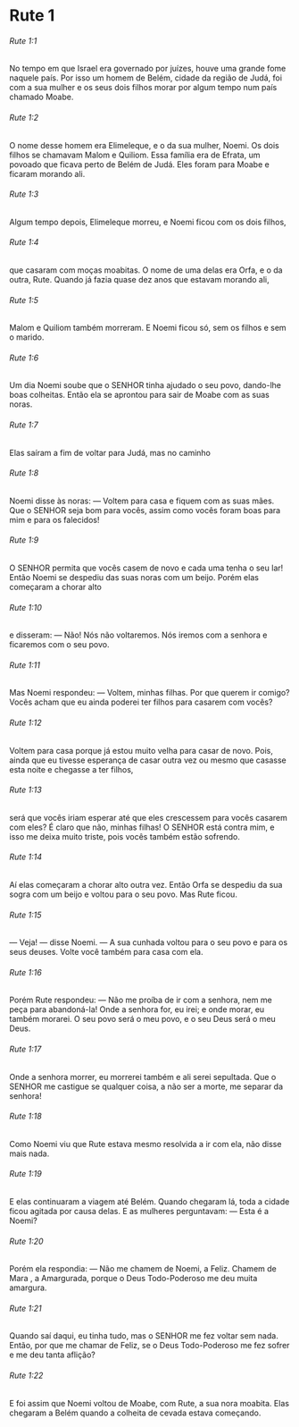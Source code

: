 # Rute 1

###### Rute 1:1

No tempo em que Israel era governado por juízes, houve uma grande fome naquele país. Por isso um homem de Belém, cidade da região de Judá, foi com a sua mulher e os seus dois filhos morar por algum tempo num país chamado Moabe.

###### Rute 1:2

O nome desse homem era Elimeleque, e o da sua mulher, Noemi. Os dois filhos se chamavam Malom e Quiliom. Essa família era de Efrata, um povoado que ficava perto de Belém de Judá. Eles foram para Moabe e ficaram morando ali.

###### Rute 1:3

Algum tempo depois, Elimeleque morreu, e Noemi ficou com os dois filhos,

###### Rute 1:4

que casaram com moças moabitas. O nome de uma delas era Orfa, e o da outra, Rute. Quando já fazia quase dez anos que estavam morando ali,

###### Rute 1:5

Malom e Quiliom também morreram. E Noemi ficou só, sem os filhos e sem o marido.

###### Rute 1:6

Um dia Noemi soube que o SENHOR tinha ajudado o seu povo, dando-lhe boas colheitas. Então ela se aprontou para sair de Moabe com as suas noras.

###### Rute 1:7

Elas saíram a fim de voltar para Judá, mas no caminho

###### Rute 1:8

Noemi disse às noras: — Voltem para casa e fiquem com as suas mães. Que o SENHOR seja bom para vocês, assim como vocês foram boas para mim e para os falecidos!

###### Rute 1:9

O SENHOR permita que vocês casem de novo e cada uma tenha o seu lar! Então Noemi se despediu das suas noras com um beijo. Porém elas começaram a chorar alto

###### Rute 1:10

e disseram: — Não! Nós não voltaremos. Nós iremos com a senhora e ficaremos com o seu povo.

###### Rute 1:11

Mas Noemi respondeu: — Voltem, minhas filhas. Por que querem ir comigo? Vocês acham que eu ainda poderei ter filhos para casarem com vocês?

###### Rute 1:12

Voltem para casa porque já estou muito velha para casar de novo. Pois, ainda que eu tivesse esperança de casar outra vez ou mesmo que casasse esta noite e chegasse a ter filhos,

###### Rute 1:13

será que vocês iriam esperar até que eles crescessem para vocês casarem com eles? É claro que não, minhas filhas! O SENHOR está contra mim, e isso me deixa muito triste, pois vocês também estão sofrendo.

###### Rute 1:14

Aí elas começaram a chorar alto outra vez. Então Orfa se despediu da sua sogra com um beijo e voltou para o seu povo. Mas Rute ficou.

###### Rute 1:15

— Veja! — disse Noemi. — A sua cunhada voltou para o seu povo e para os seus deuses. Volte você também para casa com ela.

###### Rute 1:16

Porém Rute respondeu: — Não me proíba de ir com a senhora, nem me peça para abandoná-la! Onde a senhora for, eu irei; e onde morar, eu também morarei. O seu povo será o meu povo, e o seu Deus será o meu Deus.

###### Rute 1:17

Onde a senhora morrer, eu morrerei também e ali serei sepultada. Que o SENHOR me castigue se qualquer coisa, a não ser a morte, me separar da senhora!

###### Rute 1:18

Como Noemi viu que Rute estava mesmo resolvida a ir com ela, não disse mais nada.

###### Rute 1:19

E elas continuaram a viagem até Belém. Quando chegaram lá, toda a cidade ficou agitada por causa delas. E as mulheres perguntavam: — Esta é a Noemi?

###### Rute 1:20

Porém ela respondia: — Não me chamem de Noemi, a Feliz. Chamem de Mara , a Amargurada, porque o Deus Todo-Poderoso me deu muita amargura.

###### Rute 1:21

Quando saí daqui, eu tinha tudo, mas o SENHOR me fez voltar sem nada. Então, por que me chamar de Feliz, se o Deus Todo-Poderoso me fez sofrer e me deu tanta aflição?

###### Rute 1:22

E foi assim que Noemi voltou de Moabe, com Rute, a sua nora moabita. Elas chegaram a Belém quando a colheita de cevada estava começando.

